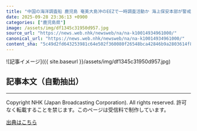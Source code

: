 ```yaml
---
title: "中国の海洋調査船 鹿児島 奄美大島沖のEEZで一時調査活動か 海上保安本部が警戒"
date: 2025-09-28 23:36:13 +0900
categories: ["鹿児島県"]
image: /assets/img/df1345c31950d957.jpg
source_url: "https://news.web.nhk/newsweb/na/na-k10014934961000/"
canonical_url: "https://news.web.nhk/newsweb/na/na-k10014934961000/"
content_sha: "5c49d2fd643253981c64e502f360080f26548bca42846b9a2803614f8fa1f998"
---
```


![記事イメージ]({{ site.baseurl }}/assets/img/df1345c31950d957.jpg)

## 記事本文（自動抽出）
<div><div class="_13tndsj2"><nav aria-label="フッターサイトナビゲーション" class="_13tndsj4"></nav><hr class="esl7kn2s esl7kn1l esl7kn1n _14xli2ae"><p class="esl7kn2s esl7kn1m esl7kn1o _1yvk0f68 _1lugom81">Copyright NHK (Japan Broadcasting Corporation). All rights reserved. 許可なく転載することを禁じます。このページは受信料で制作しています。</p></div></div>

[出典はこちら](https://news.web.nhk/newsweb/na/na-k10014934961000/)
